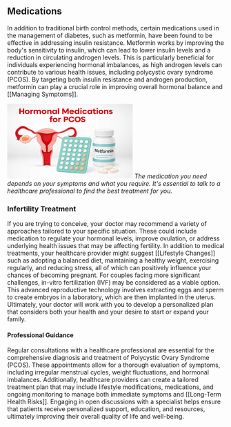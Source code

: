 ## Medications

In addition to traditional birth control methods, certain medications used in the management of diabetes, such as metformin, have been found to be effective in addressing insulin resistance. Metformin works by improving the body's sensitivity to insulin, which can lead to lower insulin levels and a reduction in circulating androgen levels. This is particularly beneficial for individuals experiencing hormonal imbalances, as high androgen levels can contribute to various health issues, including polycystic ovary syndrome (PCOS). By targeting both insulin resistance and androgen production, metformin can play a crucial role in improving overall hormonal balance and [[Managing Symptoms]].

![PCOS Medictions](image-3.png)
*The medication you need depends on your symptoms and what you require. It's essential to talk to a healthcare professional to find the best treatment for you.*

### Infertility Treatment

If you are trying to conceive, your doctor may recommend a variety of approaches tailored to your specific situation. These could include medication to regulate your hormonal levels, improve ovulation, or address underlying health issues that may be affecting fertility. In addition to medical treatments, your healthcare provider might suggest [[Lifestyle Changes]] such as adopting a balanced diet, maintaining a healthy weight, exercising regularly, and reducing stress, all of which can positively influence your chances of becoming pregnant. For couples facing more significant challenges, in-vitro fertilization (IVF) may be considered as a viable option. This advanced reproductive technology involves extracting eggs and sperm to create embryos in a laboratory, which are then implanted in the uterus. Ultimately, your doctor will work with you to develop a personalized plan that considers both your health and your desire to start or expand your family.

#### Professional Guidance

Regular consultations with a healthcare professional are essential for the comprehensive diagnosis and treatment of Polycystic Ovary Syndrome (PCOS). These appointments allow for a thorough evaluation of symptoms, including irregular menstrual cycles, weight fluctuations, and hormonal imbalances. Additionally, healthcare providers can create a tailored treatment plan that may include lifestyle modifications, medications, and ongoing monitoring to manage both immediate symptoms and [[Long-Term Health Risks]]. Engaging in open discussions with a specialist helps ensure that patients receive personalized support, education, and resources, ultimately improving their overall quality of life and well-being.
